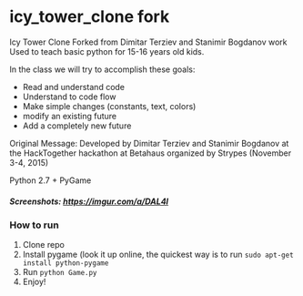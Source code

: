 # icy_tower_clone fork
Icy Tower Clone
Forked from Dimitar Terziev and Stanimir Bogdanov work
Used to teach basic python for 15-16 years old kids.

In the class we will try to accomplish these goals:
- Read and understand code
- Understand to code flow
- Make simple changes (constants, text, colors)
- modify an existing future
- Add a completely new future

Original Message:
Developed by Dimitar Terziev and Stanimir Bogdanov
at the HackTogether hackathon at Betahaus organized by Strypes (November 3-4, 2015)

Python 2.7 + PyGame

##### Screenshots: https://imgur.com/a/DAL4l

### How to run
1. Clone repo
2. Install pygame (look it up online, the quickest way is to run ```sudo apt-get install python-pygame```
3. Run ```python Game.py```
4. Enjoy!

